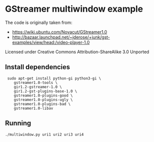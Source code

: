 GStreamer multiwindow example
=============================

The code is originally taken from:
* https://wiki.ubuntu.com/Novacut/GStreamer1.0
* http://bazaar.launchpad.net/~jderose/+junk/gst-examples/view/head:/video-player-1.0

Licensed under Creative Commons Attribution-ShareAlike 3.0 Unported

Install dependencies
--------------------

```
 sudo apt-get install python-gi python3-gi \
    gstreamer1.0-tools \
    gir1.2-gstreamer-1.0 \
    gir1.2-gst-plugins-base-1.0 \
    gstreamer1.0-plugins-good \
    gstreamer1.0-plugins-ugly \
    gstreamer1.0-plugins-bad \
    gstreamer1.0-libav
```

Running
-------
```
./multiwindow.py uri1 uri2 uri3 uri4
```

